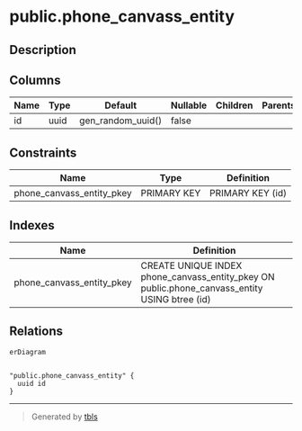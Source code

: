 # public.phone_canvass_entity

## Description

## Columns

| Name | Type | Default           | Nullable | Children | Parents | Comment |
| ---- | ---- | ----------------- | -------- | -------- | ------- | ------- |
| id   | uuid | gen_random_uuid() | false    |          |         |         |

## Constraints

| Name                      | Type        | Definition       |
| ------------------------- | ----------- | ---------------- |
| phone_canvass_entity_pkey | PRIMARY KEY | PRIMARY KEY (id) |

## Indexes

| Name                      | Definition                                                                                    |
| ------------------------- | --------------------------------------------------------------------------------------------- |
| phone_canvass_entity_pkey | CREATE UNIQUE INDEX phone_canvass_entity_pkey ON public.phone_canvass_entity USING btree (id) |

## Relations

```mermaid
erDiagram


"public.phone_canvass_entity" {
  uuid id
}
```

---

> Generated by [tbls](https://github.com/k1LoW/tbls)
